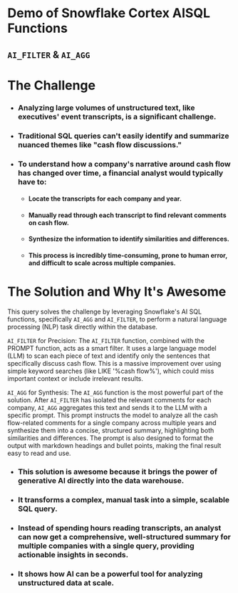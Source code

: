 # Demo of Snowflake Cortex AISQL Functions
## ```AI_FILTER``` & ```AI_AGG```

# The Challenge
- ### Analyzing large volumes of unstructured text, like executives' event transcripts, is a significant challenge. 
- ### Traditional SQL queries can't easily identify and summarize nuanced themes like "cash flow discussions." 
- ### To understand how a company's narrative around cash flow has changed over time, a financial analyst would typically have to:

    - #### Locate the transcripts for each company and year.
    - #### Manually read through each transcript to find relevant comments on cash flow.
    - #### Synthesize the information to identify similarities and differences.
    - #### This process is incredibly time-consuming, prone to human error, and difficult to scale across multiple companies.

# The Solution and Why It's Awesome
This query solves the challenge by leveraging Snowflake's AI SQL functions, specifically ```AI_AGG``` and ```AI_FILTER```, to perform a natural language processing (NLP) task directly within the database.

```AI_FILTER``` for Precision: The ```AI_FILTER``` function, combined with the PROMPT function, acts as a smart filter. It uses a large language model (LLM) to scan each piece of text and identify only the sentences that specifically discuss cash flow. This is a massive improvement over using simple keyword searches (like LIKE '%cash flow%'), which could miss important context or include irrelevant results.

```AI_AGG``` for Synthesis: The ```AI_AGG``` function is the most powerful part of the solution. After ```AI_FILTER``` has isolated the relevant comments for each company, ```AI_AGG``` aggregates this text and sends it to the LLM with a specific prompt. This prompt instructs the model to analyze all the cash flow-related comments for a single company across multiple years and synthesize them into a concise, structured summary, highlighting both similarities and differences. The prompt is also designed to format the output with markdown headings and bullet points, making the final result easy to read and use.

- ### This solution is **awesome** because it brings the power of generative AI directly into the data warehouse. 
- ### It transforms a complex, manual task into a simple, scalable SQL query. 
- ### Instead of spending hours reading transcripts, an analyst can now get a comprehensive, well-structured summary for multiple companies with a single query, **providing actionable insights in seconds**. 
- ### It shows how AI can be a powerful tool for analyzing unstructured data at scale.
